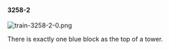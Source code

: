 #### 3258-2
![train-3258-2-0.png](https://github.com/lil-lab/nlvr/raw/master/nlvr/train/images/0/train-3258-2-0.png "train-3258-2-0.png")

There is exactly one blue block as the top of a tower.